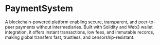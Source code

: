 # PaymentSystem
A blockchain-powered platform enabling secure, transparent, and peer-to-peer payments without intermediaries. Built with Solidity and Web3 wallet integration, it offers instant transactions, low fees, and immutable records, making global transfers fast, trustless, and censorship-resistant.
